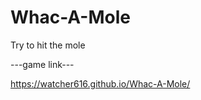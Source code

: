 # Whac-A-Mole
 
 Try to hit the mole
 
 
---game link---


https://watcher616.github.io/Whac-A-Mole/

